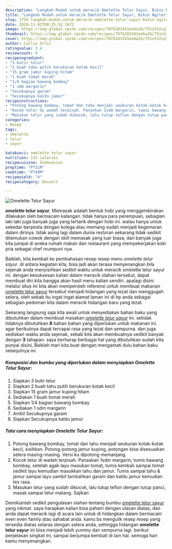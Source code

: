 ```yaml
---
description: "Langkah Mudah untuk meracik Omelette Telur Sayur, Bikin Ngiler"
title: "Langkah Mudah untuk meracik Omelette Telur Sayur, Bikin Ngiler"
slug: 1759-langkah-mudah-untuk-meracik-omelette-telur-sayur-bikin-ngiler
date: 2020-11-01T08:25:52.267Z
image: https://img-global.cpcdn.com/recipes/70f6283341ee6a2b/751x532cq70/omelette-telur-sayur-foto-resep-utama.jpg
thumbnail: https://img-global.cpcdn.com/recipes/70f6283341ee6a2b/751x532cq70/omelette-telur-sayur-foto-resep-utama.jpg
cover: https://img-global.cpcdn.com/recipes/70f6283341ee6a2b/751x532cq70/omelette-telur-sayur-foto-resep-utama.jpg
author: Callie Ortiz
ratingvalue: 3.4
reviewcount: 9
recipeingredient:
- "3 butir telur"
- "2 buah tahu putih berukuran kotak kecil"
- "15 gram jamur kuping hitam"
- "1 buah tomat merah"
- "1/4 bagian bawang bombay"
- "1 sdm margarin"
- "Secukupnya garam"
- "Secukupnya kaldu jamur"
recipeinstructions:
- "Potong bawang bombay, tomat dan tahu menjadi seukuran kotak-kotak kecil, sisihkan. Potong-potong jamur kuping, potongan bisa disesuaikan selera masing-masing. Versi ku dipotong memanjang."
- "Kocok telur di wadah terpisah. Panaskan 1sdm margarin, tumis bawang bombay, setelah agak layu masukan tomat, tumis kembali sampai tomat sedikit layu kemudian masukkan tahu dan jamur. Tumis sampai tahu &amp; jamur sampai layu sambil tambahkan garam dan kaldu jamur kemudian tes rasa."
- "Masukan telur yang sudah dikocok, lalu tutup teflon dengan tutup panci, masak sampai telur matang. Sajikan"
categories:
- Resep
tags:
- omelette
- telur
- sayur

katakunci: omelette telur sayur 
nutrition: 131 calories
recipecuisine: Indonesian
preptime: "PT31M"
cooktime: "PT49M"
recipeyield: "4"
recipecategory: Dessert

---
```



![Omelette Telur Sayur](https://img-global.cpcdn.com/recipes/70f6283341ee6a2b/751x532cq70/omelette-telur-sayur-foto-resep-utama.jpg)

<b><i>omelette telur sayur</i></b>, Memasak adalah bentuk hobi yang menggembirakan dilakukan oleh bermacam kalangan. tidak hanya para perempuan, sebagian laki laki juga banyak juga yang tertarik dengan hobi ini. walau hanya untuk sekedar berpesta dengan kolega atau memang sudah menjadi kegemaran dalam dirinya. tidak asing lagi dalam dunia restoran sekarang tidak sedikit ditemukan cowok dengan skill memasak yang luar biasa, dan banyak juga kita jumpai di aneka rumah makan dan restaurant yang mempekerjakan koki pria sebagai chef mumpuni nya.



Baiklah, kita kembali ke pembahasan resep resep menu <i>omelette telur sayur</i>. di antara kegiatan kita, bisa jadi akan terasa menyenangkan bila sejenak anda menyisihkan sedikit waktu untuk meracik omelette telur sayur ini. dengan kesuksesan kalian dalam meracik olahan tersebut, dapat membuat diri kita bangga akan hasil menu kalian sendiri. apalagi disini melalui situs ini kita akan memperoleh referensi untuk membuat makanan <u>omelette telur sayur</u> tersebut menjadi hidangan yang lezat dan menggugah selera, oleh sebab itu ingat ingat alamat laman ini di hp anda sebagai sebagian pedoman kita dalam meracik hidangan baru yang lezat.


Sekarang langsung saja kita awali untuk menyediakan bahan baku yang dibutuhkan dalam membuat masakan <u><i>omelette telur sayur</i></u> ini. setidak tidaknya dibutuhkan <b>8</b> bahan bahan yang diperlukan untuk makanan ini. agar berikutnya dapat tercapai rasa yang lezat dan sempurna. dan juga sediakan waktu anda sejenak, sebab kita akan membuatnya sedikit banyak dengan <b>3</b> tahapan. saya berharap berbagai hal yang dibutuhkan sudah kita punyai disini, Baiklah mari kita buat dengan mengamati dulu bahan baku selanjutnya ini.

<!--inarticleads1-->

##### Komposisi dan bumbu yang diperlukan dalam menyiapkan Omelette Telur Sayur:

1. Siapkan 3 butir telur
1. Siapkan 2 buah tahu putih berukuran kotak kecil
1. Siapkan 15 gram jamur kuping hitam
1. Sediakan 1 buah tomat merah
1. Siapkan 1/4 bagian bawang bombay
1. Sediakan 1 sdm margarin
1. Ambil Secukupnya garam
1. Siapkan Secukupnya kaldu jamur




<!--inarticleads2-->

##### Tata cara menyiapkan Omelette Telur Sayur:

1. Potong bawang bombay, tomat dan tahu menjadi seukuran kotak-kotak kecil, sisihkan. Potong-potong jamur kuping, potongan bisa disesuaikan selera masing-masing. Versi ku dipotong memanjang.
1. Kocok telur di wadah terpisah. Panaskan 1sdm margarin, tumis bawang bombay, setelah agak layu masukan tomat, tumis kembali sampai tomat sedikit layu kemudian masukkan tahu dan jamur. Tumis sampai tahu &amp; jamur sampai layu sambil tambahkan garam dan kaldu jamur kemudian tes rasa.
1. Masukan telur yang sudah dikocok, lalu tutup teflon dengan tutup panci, masak sampai telur matang. Sajikan




Demikianlah sedikit pengulasan olahan tentang bumbu <u>omelette telur sayur</u> yang nikmat. saya harapkan kalian bisa paham dengan ulasan diatas, dan anda dapat meracik lagi di acara lain untuk di hidangkan dalam bermacam even even family atau sahabat anda. kamu bs mengulik resep resep yang tersedia diatas selaras dengan selera anda, sehingga hidangan <b>omelette telur sayur</b> ini bisa menjadi lebih yummy dan sempurna lagi. berikut penjelasan singkat ini, sampai berjumpa kembali di lain hal. semoga hari kamu menyenangkan.
